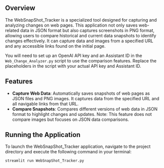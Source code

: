## Overview
The WebSnapShot_Tracker is a specialized tool designed for capturing and analyzing changes on web pages. This application not only saves web-related data in JSON format but also captures screenshots in PNG format, allowing users to compare historical and current data snapshots to identify changes effectively. It can capture data and images from a specified URL and any accessible links found on the initial page.

You will need to set up an OpenAI API key and an Assistant ID in the `Web_Change_Analyzer.py` script to use the comparison features. Replace the placeholders in the script with your actual API key and Assistant ID.

## Features
- **Capture Web Data**: Automatically saves snapshots of web pages as JSON files and PNG images. It captures data from the specified URL and all navigable links from that URL.
- **Compare Snapshots**: Compares different versions of web data in JSON format to highlight changes and updates. Note: This feature does not compare images but focuses on JSON data comparisons.

## Running the Application
To launch the WebSnapShot_Tracker application, navigate to the project directory and execute the following command in your terminal:
```
streamlit run WebSnapShot_Tracker.py
```



